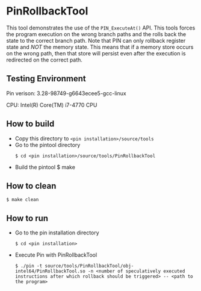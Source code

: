 # PinRollbackTool

This tool demonstrates the use of the `PIN_ExecuteAt()` API. This tools forces the program execution on the wrong branch paths and the rolls back the state to the correct branch path. Note that PIN can only rollback register state and *NOT* the memory state. This means that if a memory store occurs on the wrong path, then that store will persist even after the execution is redirected on the correct path.

## Testing Environment
Pin verison: 3.28-98749-g6643ecee5-gcc-linux

CPU: Intel(R) Core(TM) i7-4770 CPU

## How to build
* Copy this directory to `<pin installation>/source/tools`
* Go to the pintool directory
	```
	$ cd <pin installation>/source/tools/PinRollbackTool 
	```
* Build the pintool
	$ make

## How to clean
	$ make clean

## How to run
* Go to the pin installation directory
	```	
	$ cd <pin installation>
	```
* Execute Pin with PinRollbackTool
	```
	$ ./pin -t source/tools/PinRollbackTool/obj-intel64/PinRollbackTool.so -n <number of speculatively executed instructions after which rollback should be triggered> -- <path to the program>
	```
